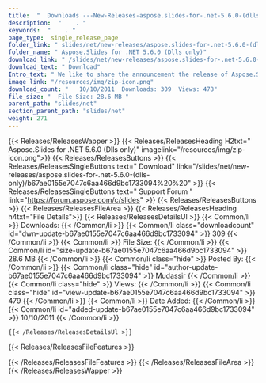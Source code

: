 ```yaml
---
title:  "  Downloads ---New-Releases-aspose.slides-for-.net-5.6.0-(dlls-only) . " 
description:  "    . " 
keywords:  "    . " 
page_type:  single_release_page
folder_link: " slides/net/new-releases/aspose.slides-for-.net-5.6.0-(dlls-only)/"
folder_name: " Aspose.Slides for .NET 5.6.0 (Dlls only)"
download_link: " /slides/net/new-releases/aspose.slides-for-.net-5.6.0-(dlls-only)/b67ae0155e7047c6aa466d9bc1733094"
download_text: " Download"
Intro_text: " We like to share the announcement the release of Aspose.Slides for .NET. The fol..."
image_link: "/resources/img/zip-icon.png"
download_count: "   10/10/2011  Downloads: 309  Views: 478"
file_size: "  File Size: 28.6 MB "
parent_path: "slides/net"
section_parent_path: "slides/net"
weight: 271 
---
```


{{< Releases/ReleasesWapper >}}
  {{< Releases/ReleasesHeading H2txt=" Aspose.Slides for .NET 5.6.0 (Dlls only)" imagelink="/resources/img/zip-icon.png">}}
  {{< Releases/ReleasesButtons >}}
    {{< Releases/ReleasesSingleButtons text=" Download" link="/slides/net/new-releases/aspose.slides-for-.net-5.6.0-(dlls-only)/b67ae0155e7047c6aa466d9bc1733094%20%20" >}}
    {{< Releases/ReleasesSingleButtons text=" Support Forum " link="https://forum.aspose.com/c/slides" >}}
  {{< Releases/ReleasesButtons >}}
  {{< Releases/ReleasesFileArea >}}
    {{< Releases/ReleasesHeading h4txt="File Details">}}
    {{< Releases/ReleasesDetailsUl >}}
            {{< Common/li  >}} Downloads: {{< /Common/li >}} 
      {{< Common/li class="downloadcount" id="dwn-update-b67ae0155e7047c6aa466d9bc1733094" >}} 309 {{< /Common/li >}} 
      {{< Common/li  >}} File Size: {{< /Common/li >}} 
      {{< Common/li id="size-update-b67ae0155e7047c6aa466d9bc1733094" >}} 28.6 MB {{< /Common/li >}} 
      {{< Common/li  class="hide" >}} Posted By: {{< /Common/li >}} 
      {{< Common/li class="hide" id="author-update-b67ae0155e7047c6aa466d9bc1733094" >}} Mudassir {{< /Common/li >}} 
      {{< Common/li class="hide"  >}} Views: {{< /Common/li >}} 
      {{< Common/li class="hide" id="view-update-b67ae0155e7047c6aa466d9bc1733094" >}} 479 {{< /Common/li >}} 
      {{< Common/li  >}} Date Added: {{< /Common/li >}} 
      {{< Common/li id="added-update-b67ae0155e7047c6aa466d9bc1733094" >}} 10/10/2011 {{< /Common/li >}} 

    {{< /Releases/ReleasesDetailsUl >}}

  {{< Releases/ReleasesFileFeatures >}}
      
  {{< /Releases/ReleasesFileFeatures >}}
 {{< /Releases/ReleasesFileArea >}}
{{< /Releases/ReleasesWapper >}}


